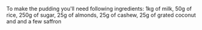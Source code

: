 To make the pudding you'll need following ingredients:
1kg of milk,
50g of rice,
250g of sugar,
25g of almonds,
25g of cashew,
25g of grated coconut and
and a few saffron